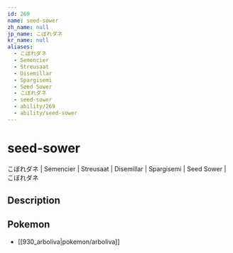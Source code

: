 ```yaml
---
id: 269
name: seed-sower
zh_name: null
jp_name: こぼれダネ
kr_name: null
aliases:
  - こぼれダネ
  - Semencier
  - Streusaat
  - Disemillar
  - Spargisemi
  - Seed Sower
  - こぼれダネ
  - seed-sower
  - ability/269
  - ability/seed-sower
---
```

# seed-sower

こぼれダネ | Semencier | Streusaat | Disemillar | Spargisemi | Seed Sower | こぼれダネ

## Description



## Pokemon

- [[930_arboliva|pokemon/arboliva]]

